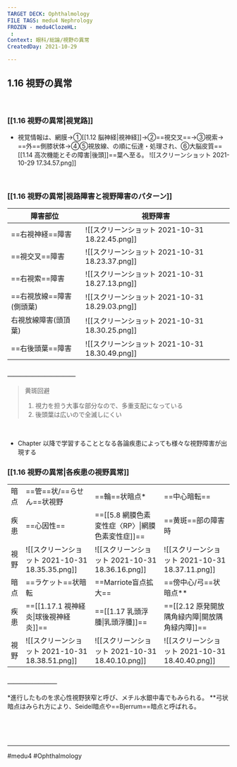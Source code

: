```yaml
---
TARGET DECK: Ophthalmology
FILE TAGS: medu4 Nephrology
FROZEN - medu4ClozeHL:
 : 
Context: 眼科/総論/視野の異常
CreatedDay: 2021-10-29

---
```


## 1.16 視野の異常

<br>

### [[1.16 視野の異常|視覚路]]
* 視覚情報は、網膜→①[[1.12 脳神経|視神経]]→②==視交叉==→③視索→ ==外==側膝状体→④⑤視放線、の順に伝達・処理され、⑥大脳皮質==[[1.14 高次機能とその障害|後頭]]==葉へ至る。
![[スクリーンショット 2021-10-29 17.34.57.png]]
<!--ID: 1636198864975-->

<br>


### [[1.16 視野の異常|視路障害と視野障害のパターン]]
|障害部位|視野障害|
|---|---|
|==右視神経==障害|![[スクリーンショット 2021-10-31 18.22.45.png]]|
|==視交叉==障害|![[スクリーンショット 2021-10-31 18.23.37.png]]|
|==右視索==障害|![[スクリーンショット 2021-10-31 18.27.13.png]]|
|==右視放線==障害(側頭葉)|![[スクリーンショット 2021-10-31 18.29.03.png]]|
|右視放線障害(頭頂葉)|![[スクリーンショット 2021-10-31 18.30.25.png]]|
|==右後頭葉==障害|![[スクリーンショット 2021-10-31 18.30.49.png]]|
#### ＿＿＿＿＿＿＿＿＿＿＿
>黄斑回避
>1. 視力を担う大事な部分なので、多重支配になっている
>2. 後頭葉は広いので全滅しにくい
<!--ID: 1654067834901-->


<br>

* Chapter 以降で学習することとなる各論疾患によっても様々な視野障害が出現する


### [[1.16 視野の異常|各疾患の視野異常]]
| | | | |
|---|---|---|---|
|暗点|==管==状/==らせん==状視野|==輪==状暗点\*|==中心暗転==|
|疾患|==心因性==|==[[5.8 網膜色素変性症〈RP〉\|網膜色素変性症]]==|==黄斑==部の障害時|==[[1.17.1 視神経炎\|球後視神経炎]]==|
|視野|![[スクリーンショット 2021-10-31 18.35.35.png]]|![[スクリーンショット 2021-10-31 18.36.16.png]]|![[スクリーンショット 2021-10-31 18.37.11.png]]|
|暗点|==ラケット==状暗転|==Marriote盲点拡大==|==傍中心/弓==状暗点\*\*|
|疾患|==[[1.17.1 視神経炎\|球後視神経炎]]==|==[[1.17 乳頭浮腫\|乳頭浮腫]]==|==[[2.12 原発開放隅角緑内障\|開放隅角緑内障]]==|
|視野|![[スクリーンショット 2021-10-31 18.38.51.png]]|![[スクリーンショット 2021-10-31 18.40.10.png]]|![[スクリーンショット 2021-10-31 18.40.40.png]]|
#### ＿＿＿＿＿＿＿＿
\*進行したものを求心性視野狭窄と呼び、メチル水銀中毒でもみられる。
\*\*弓状暗点はみられ方により、Seidel暗点や==Bjerrum==暗点と呼ばれる。
<!--ID: 1654068480787-->






<br><br><br>

---
#medu4 #Ophthalmology 
